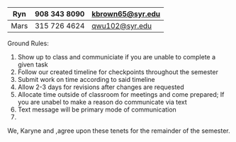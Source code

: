 |Ryn  |908 343 8090|kbrown65@syr.edu|
|---|---|---|
|  Mars |315 726 4624|qwu102@syr.edu|

Ground Rules:
1) Show up to class and communiciate if you are unable to complete a given task
2) Follow our created timeline for checkpoints throughout the semester
3) Submit work on time according to said timeline
4) Allow 2-3 days for revisions after changes are requested
5) Allocate time outside of classroom for meetings and come prepared; If you are unabel to make a reason do communicate via text
6) Text message will be primary mode of communication
7) 

We, Karyne and     ,agree upon these tenets for the remainder of the semester.
